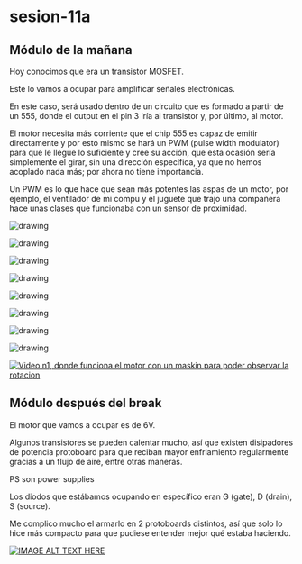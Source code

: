# sesion-11a

## Módulo de la mañana

Hoy conocimos que era un transistor MOSFET.

Este lo vamos a ocupar para amplificar señales electrónicas.

En este caso, será usado dentro de un circuito que es formado a partir de un 555, donde el output en el pin 3 iría al transistor y, por último, al motor.

El motor necesita más corriente que el chip 555 es capaz de emitir directamente y por esto mismo se hará un PWM (pulse width modulator) para que le llegue lo suficiente y cree su acción, que esta ocasión sería simplemente el girar, sin una dirección específica, ya que no hemos acoplado nada más; por ahora no tiene importancia.

Un PWM es lo que hace que sean más potentes las aspas de un motor, por ejemplo, el ventilador de mi compu y el juguete que trajo una compañera hace unas clases que funcionaba con un sensor de proximidad.

![drawing](./archivos/11a-clase-1.jpg)

![drawing](./archivos/11a-clase-2.jpg)

![drawing](./archivos/11a-clase-3.jpg)

![drawing](./archivos/11a-clase-4.jpg)

![drawing](./archivos/11a-clase-5.jpg)

![drawing](./archivos/11a-clase-6.jpg)

![drawing](./archivos/11a-clase-7.jpg)

![drawing](./archivos/11a-clase-8.jpg)

[![Video n1, donde funciona el motor con un maskin para poder observar la rotacion](https://img.youtube.com/vi/GQtUgAqHoPs/0.jpg)](https://www.youtube.com/shorts/GQtUgAqHoPs)

## Módulo después del break

El motor que vamos a ocupar es de 6V.

Algunos transistores se pueden calentar mucho, así que existen disipadores de potencia protoboard para que reciban mayor enfriamiento regularmente gracias a un flujo de aire, entre otras maneras.

PS son power supplies

Los diodos que estábamos ocupando en específico eran G (gate), D (drain), S (source).

Me complico mucho el armarlo en 2 protoboards distintos, así que solo lo hice más compacto para que pudiese entender mejor qué estaba haciendo.

[![IMAGE ALT TEXT HERE](https://img.youtube.com/vi/ZO7jVqDwISw/0.jpg)](https://youtube.com/shorts/GQtUgAqHoPs?feature=share)
